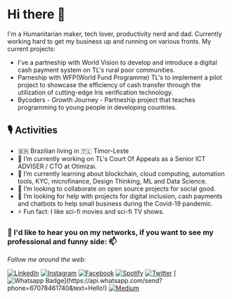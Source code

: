 # Hi there 👋
I'm a Humanitarian maker, tech lover, productivity nerd and dad.
Currently working hard to get my business up and running on various fronts.
My current projects:
- I've a partneship with World Vision to develop and introduce a digital cash payment system on TL's rural poor communities.
- Parneship with WFP(World Fund Programme) TL's to implement a pilot project to showcase the efficiency of cash transfer through the utilization of cutting-edge Iris verification technology. 
- Bycoders - Growth Journey -  Partneship project that teaches programming to young people in developing countries.

## 🎙️ Activities
- 🇧🇷 Brazilian living in 🇹🇱 Timor-Leste
- 🔭 I’m currently working on TL's Court Of Appeals as a Senior ICT ADVISER / CTO at Otimizai.
- 🌱 I’m currently learning about blockchain, cloud computing, automation tools, KYC, microfinance, Design Thinking, ML and Data Science.
- 👯 I’m looking to collaborate on open source projects for social good.
- 🤔 I’m looking for help with projects for digital inclusion, cash payments and chatbots to help small business during the Covid-19 pandemic.
- ⚡ Fun fact: I like sci-fi movies and sci-fi TV shows.


### 💬 I'd like to hear you on my networks, if you want to see my professional and funny side: 📫

<i>Follow me around the web:</i><br>
  
<a href="https://www.linkedin.com/in/paulosergioamaral" target="_blank"><img src="https://img.shields.io/badge/LinkedIn-%230077B5.svg?&style=flat-square&logo=linkedin&logoColor=white" alt="LinkedIn"></a>
<a href="https://www.instagram.com/paulo_s_amaral" target="_blank"><img src="https://img.shields.io/badge/Instagram-%23E4405F.svg?&style=flat-square&logo=instagram&logoColor=white" alt="Instagram"></a>
<a href="https://www.facebook.com/paulo.s.amaral" target="_blank"><img src="https://img.shields.io/badge/Facebook-%231877F2.svg?&style=flat-square&logo=facebook&logoColor=white" alt="Facebook"></a>
<a href="https://open.spotify.com/user/21zui7c7fuo2whaddtcn7wykq" target="_blank"><img src="https://img.shields.io/badge/Spotify-%231ED760.svg?&style=flat-square&logo=spotify&logoColor=white" alt="Spotify"></a>
<a href="https://twitter.com/askamaral" target="_blank"><img src="https://img.shields.io/badge/Twitter-1DA1F2.svg?&style=flat-square&logo=twitter&logoColor=white" alt="Twitter"></a>
[![Whatsapp Badge](https://img.shields.io/badge/-Whatsapp-4CA143?style=flat-square&labelColor=4CA143&logo=whatsapp&logoColor=white&link=https://api.whatsapp.com/send?phone=67078461740&text=Hello!)](https://api.whatsapp.com/send?phone=67078461740&text=Hello!)
<a href="https://medium.com/paulo_amaral" target="_blank"><img src="https://img.shields.io/badge/Medium-12100E.svg?style=flat-square&logo=medium&logoColor=white" alt="Medium"></a>
</div>
